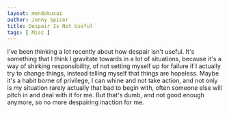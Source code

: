 ```yaml
---
layout: mendokusai
author: Jonny Spicer
title: Despair Is Not Useful
tags: [ Misc ]
---
```

I've been thinking a lot recently about how despair isn't useful. It's something that I think I gravitate towards in a lot of situations, because it's a way of shirking
responsibility, of not setting myself up for failure if I actually try to change things, instead telling myself that things are hopeless. Maybe it's a habit borne of privilege,
I can whine and not take action, and not only is my situation rarely actually that bad to begin with, often someone else will pitch in and deal with it for me. But that's dumb,
and not good enough anymore, so no more despairing inaction for me.
